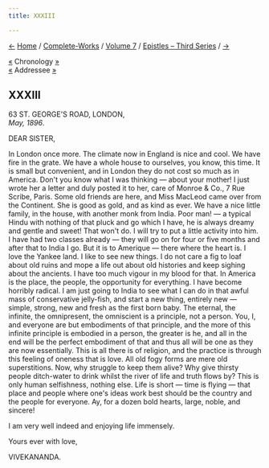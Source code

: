 ```yaml
---
title: XXXIII

---
```

<div>

[←](32_dear.htm) [Home](../../../index.htm) /
[Complete-Works](../../complete_works.htm) / [Volume
7](../volume_7_contents.htm) / [Epistles – Third
Series](epistles_third_series_contents.htm) / [→](34_shashi.htm)

  

[«](32_dear.htm) Chronology [»](34_shashi.htm)  
[«](../../volume_6/epistles_second_series/087_alberta.htm) Addressee
[»](../../volume_6/epistles_second_series/117_alberta.htm)

## XXXIII

63 ST. GEORGE'S ROAD, LONDON,  
*May, 1896*.

DEAR SISTER,

In London once more. The climate now in England is nice and cool. We
have fire in the grate. We have a whole house to ourselves, you know,
this time. It is small but convenient, and in London they do not cost so
much as in America. Don't you know what I was thinking — about your
mother! I just wrote her a letter and duly posted it to her, care of
Monroe & Co., 7 Rue Scribe, Paris. Some old friends are here, and Miss
MacLeod came over from the Continent. She is good as gold, and as kind
as ever. We have a nice little family, in the house, with another monk
from India. Poor man! — a typical Hindu with nothing of that pluck and
go which I have, he is always dreamy and gentle and sweet! That won't
do. I will try to put a little activity into him. I have had two classes
already — they will go on for four or five months and after that to
India I go. But it is to Amerique — there where the heart is. I love the
Yankee land. I like to see new things. I do not care a fig to loaf about
old ruins and mope a life out about old histories and keep sighing about
the ancients. I have too much vigour in my blood for that. In America is
the place, the people, the opportunity for everything. I have become
horribly radical. I am just going to India to see what I can do in that
awful mass of conservative jelly-fish, and start a new thing, entirely
new — simple, strong, new and fresh as the first born baby. The eternal,
the infinite, the omnipresent, the omniscient is a principle, not a
person. You, I, and everyone are but embodiments of that principle, and
the more of this infinite principle is embodied in a person, the greater
is he, and all in the end will be the perfect embodiment of that and
thus all will be one as they are now essentially. This is all there is
of religion, and the practice is through this feeling of oneness that is
love. All old fogy forms are mere old superstitions. Now, why struggle
to keep them alive? Why give thirsty people ditch-water to drink whilst
the river of life and truth flows by? This is only human selfishness,
nothing else. Life is short — time is flying — that place and people
where one's ideas work best should be the country and the people for
everyone. Ay, for a dozen bold hearts, large, noble, and sincere!

I am very well indeed and enjoying life immensely.

Yours ever with love,

VIVEKANANDA.

</div>
